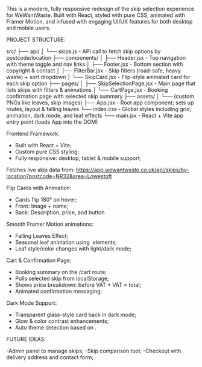 This is a modern, fully responsive redesign of the skip selection experience for WeWantWaste. Built with React, styled with pure CSS, animated with Framer Motion, and infused with engaging UI/UX features for both desktop and mobile users.

PROJECT STRUCTURE:

src/
├── api/
│ └── skips.js - API call to fetch skip options by postcode/location
├── components/
│ ├── Header.jsx - Top navigation with theme toggle and nav links
│ ├── Footer.jsx - Bottom section with copyright & contact
│ ├── FilterBar.jsx - Skip filters (road-safe, heavy waste) + sort dropdown
│ └── SkipCard.jsx - Flip-style animated card for each skip option
├── pages/
│ ├── SkipSelectionPage.jsx - Main page that lists skips with filters & animations
│ └── CartPage.jsx - Booking confirmation page with selected skip summary
├── assets/
│ └── (custom PNGs like leaves, skip images)
├── App.jsx - Root app component; sets up routes, layout & falling leaves
└── index.css - Global styles including grid, animation, dark mode, and leaf effects
└── main.jsx - React + Vite app entry point (loads App into the DOM)

Frontend Framework:

- Built with React + Vite;
- Custom pure CSS styling;
- Fully responsive: desktop, tablet & mobile support;

Fetches live skip data from:
https://app.wewantwaste.co.uk/api/skips/by-location?postcode=NR32&area=Lowestoft

Flip Cards with Animation:

- Cards flip 180° on hover;
- Front: Image + name;
- Back: Description, price, and button

Smooth Framer Motion animations:

- Falling Leaves Effect;
- Seasonal leaf animation using <img> elements;
- Leaf style/color changes with light/dark mode;

Cart & Confirmation Page:

- Booking summary on the /cart route;
- Pulls selected skip from localStorage;
- Shows price breakdown: before VAT + VAT = total;
- Animated confirmation messaging;

Dark Mode Support:

- Transparent glass-style card back in dark mode;
- Glow & color contrast enhancements;
- Auto theme detection based on <body class="dark">.

FUTURE IDEAS:

-Admin panel to manage skips;
-Skip comparison tool;
-Checkout with delivery address and contact form;
